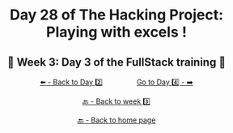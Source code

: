 <h1 align="center">Day 28 of The Hacking Project: Playing with excels !</h1>

<h2 align="center">🎉 Week 3: Day 3 of the FullStack training 🎉</h2>

<div align="center">
  
  [⬅️ - Back to Day 2️⃣](https://github.com/BenjaminCharmes/THP_FullStack/tree/main/Week_3/Day_2)
  &nbsp;&nbsp;&nbsp;&nbsp;&nbsp;&nbsp;&nbsp;&nbsp;&nbsp;&nbsp;&nbsp;&nbsp;&nbsp;&nbsp;&nbsp;
  [Go to Day 4️⃣ - ➡️](https://github.com/BenjaminCharmes/THP_FullStack/tree/main/Week_3/Day_4)

</div>

<div align="center">

  [🔙 - Back to week 3️⃣](https://github.com/BenjaminCharmes/THP_FullStack/tree/main/Week_3)

  [🔙 - Back to home page](https://github.com/BenjaminCharmes/THP_FullStack)

</div>
